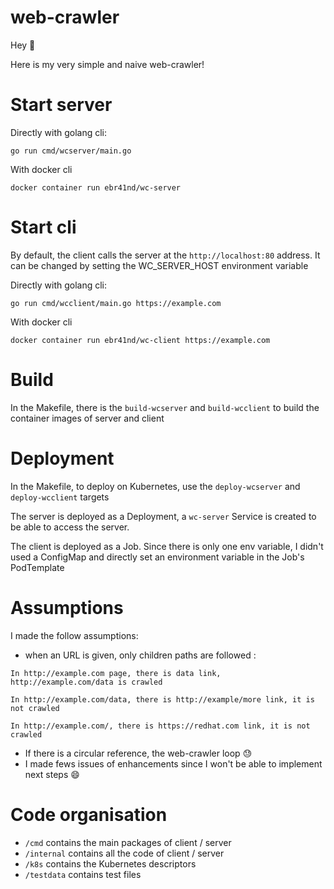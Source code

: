 # web-crawler

Hey :wave:

Here is my very simple and naive web-crawler!

# Start server

Directly with golang cli:
```shell
go run cmd/wcserver/main.go
```
With docker cli
```shell
docker container run ebr41nd/wc-server
```

# Start cli

By default, the client calls the server at the `http://localhost:80` address. It can be changed by setting the WC_SERVER_HOST environment variable

Directly with golang cli:
```shell
go run cmd/wcclient/main.go https://example.com
```
With docker cli
```shell
docker container run ebr41nd/wc-client https://example.com
```

# Build

In the Makefile, there is the `build-wcserver` and `build-wcclient` to build the container images of server and client 

# Deployment

In the Makefile, to deploy on Kubernetes, use the `deploy-wcserver` and `deploy-wcclient` targets

The server is deployed as a Deployment, a `wc-server` Service is created to be able to access the server.

The client is deployed as a Job. Since there is only one env variable, I didn't used a ConfigMap and directly set an environment variable in the Job's PodTemplate

# Assumptions

I made the follow assumptions: 
- when an URL is given, only children paths are followed :
```
In http://example.com page, there is data link, http://example.com/data is crawled
```
```
In http://example.com/data, there is http://example/more link, it is not crawled
```
```
In http://example.com/, there is https://redhat.com link, it is not crawled
```
- If there is a circular reference, the web-crawler loop :sweat:
- I made fews issues of enhancements since I won't be able to implement next steps :smile:

# Code organisation

- `/cmd` contains the main packages of client / server
- `/internal` contains all the code of client / server
- `/k8s` contains the Kubernetes descriptors
- `/testdata` contains test files


